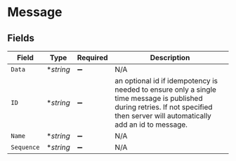 # Message


## Fields

| Field                                                                                                                                                                           | Type                                                                                                                                                                            | Required                                                                                                                                                                        | Description                                                                                                                                                                     |
| ------------------------------------------------------------------------------------------------------------------------------------------------------------------------------- | ------------------------------------------------------------------------------------------------------------------------------------------------------------------------------- | ------------------------------------------------------------------------------------------------------------------------------------------------------------------------------- | ------------------------------------------------------------------------------------------------------------------------------------------------------------------------------- |
| `Data`                                                                                                                                                                          | **string*                                                                                                                                                                       | :heavy_minus_sign:                                                                                                                                                              | N/A                                                                                                                                                                             |
| `ID`                                                                                                                                                                            | **string*                                                                                                                                                                       | :heavy_minus_sign:                                                                                                                                                              | an optional id if idempotency is needed to ensure only a single time message is published during retries. If not specified then server will automatically add an id to message. |
| `Name`                                                                                                                                                                          | **string*                                                                                                                                                                       | :heavy_minus_sign:                                                                                                                                                              | N/A                                                                                                                                                                             |
| `Sequence`                                                                                                                                                                      | **string*                                                                                                                                                                       | :heavy_minus_sign:                                                                                                                                                              | N/A                                                                                                                                                                             |
